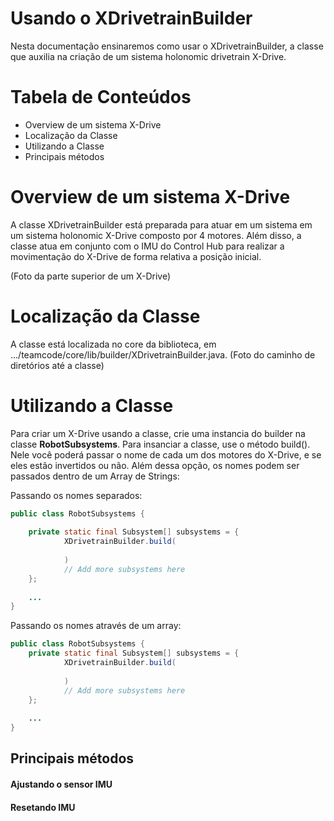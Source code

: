 # Usando o XDrivetrainBuilder

Nesta documentação ensinaremos como usar o XDrivetrainBuilder, a classe que auxilia
na criação de um sistema holonomic drivetrain X-Drive. 

# Tabela de Conteúdos
- Overview de um sistema X-Drive
- Localização da Classe
- Utilizando a Classe
- Principais métodos

# Overview de um sistema X-Drive
A classe XDrivetrainBuilder está preparada para atuar em um sistema em um sistema holonomic X-Drive 
composto por 4 motores. Além disso, a classe atua em conjunto com o IMU do Control Hub para realizar
a movimentação do X-Drive de forma relativa a posição inicial.

(Foto da parte superior de um X-Drive)

# Localização da Classe
A classe está localizada no core da biblioteca, em .../teamcode/core/lib/builder/XDrivetrainBuilder.java.
(Foto do caminho de diretórios até a classe)
# Utilizando a Classe
Para criar um X-Drive usando a classe, crie uma instancia do builder na classe **RobotSubsystems**. Para
insanciar a classe, use o método build(). Nele você poderá passar o nome de cada um dos motores do X-Drive,
e se eles estão invertidos ou não. Além dessa opção, os nomes podem ser passados dentro de um Array de Strings:

Passando os nomes separados:
````java
public class RobotSubsystems {
    
    private static final Subsystem[] subsystems = {
            XDrivetrainBuilder.build(
                
            )
            // Add more subsystems here
    };
    
    ...
}
````

Passando os nomes através de um array:
````java
public class RobotSubsystems {
    private static final Subsystem[] subsystems = {
            XDrivetrainBuilder.build(
                
            )
            // Add more subsystems here
    };
    
    ...
}
````
## Principais métodos
#### Ajustando o sensor IMU
#### Resetando IMU